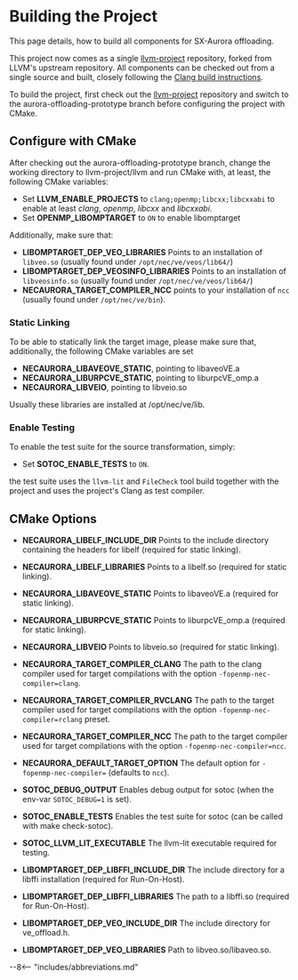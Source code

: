 # Building the Project

This page details, how to build all components for SX-Aurora offloading.

This project now comes as a single [llvm-project](%%llvm%%) repository,
forked from LLVM's upstream repository.
All components can be checked out from a single source and built,
closely following the [Clang build instructions](https://clang.llvm.org/get_started.html).

To build the project, first check out the [llvm-project](%%llvm%%) repository and
switch to the aurora-offloading-prototype branch before configuring the project with CMake.

## Configure with CMake

After checking out the aurora-offloading-prototype branch,
change the working directory to llvm-project/llvm and run CMake with, at least,
the following CMake variables:

- Set **LLVM_ENABLE_PROJECTS** to `clang;openmp;libcxx;libcxxabi` to enable at least _clang_, _openmp_, _libcxx_ and _libcxxabi_.
- Set **OPENMP_LIBOMPTARGET** to `ON` to enable libomptarget

Additionally, make sure that:

- **LIBOMPTARGET_DEP_VEO_LIBRARIES** Points to an installation of `libveo.so` (usually found under `/opt/nec/ve/veos/lib64/`)
- **LIBOMPTARGET_DEP_VEOSINFO_LIBRARIES** Points to an installation of `libveosinfo.so` (usually found under `/opt/nec/ve/veos/lib64/`)
- **NECAURORA_TARGET_COMPILER_NCC** points to your installation of `ncc` (usually found under `/opt/nec/ve/bin`).

### Static Linking

To be able to statically link the target image, please make sure that, additionally, the following CMake variables are set

- **NECAURORA_LIBAVEOVE_STATIC**, pointing to libaveoVE.a
- **NECAURORA_LIBURPCVE_STATIC**, pointing to liburpcVE_omp.a
- **NECAURORA_LIBVEIO**, pointing to libveio.so

Usually these libraries are installed at /opt/nec/ve/lib.

### Enable Testing

To enable the test suite for the source transformation, simply:

- Set **SOTOC_ENABLE_TESTS** to `ON`.

the test suite uses the `llvm-lit` and `FileCheck` tool build together with the project and uses the project's Clang as test compiler.

## CMake Options

- **NECAURORA_LIBELF_INCLUDE_DIR**
Points to the include directory containing the headers for libelf (required for static linking).

- **NECAURORA_LIBELF_LIBRARIES**
  Points to a libelf.so (required for static linking).

- **NECAURORA_LIBAVEOVE_STATIC**
  Points to libaveoVE.a (required for static linking).

- **NECAURORA_LIBURPCVE_STATIC**
  Points to liburpcVE_omp.a (required for static linking).

- **NECAURORA_LIBVEIO**
  Points to libveio.so (required for static linking).

- **NECAURORA_TARGET_COMPILER_CLANG**
  The path to the clang compiler used for target compilations with the option `-fopenmp-nec-compiler=clang`.

- **NECAURORA_TARGET_COMPILER_RVCLANG**
  The path to the target compiler used for target compilations with the option `-fopenmp-nec-compiler=rclang` preset.

- **NECAURORA_TARGET_COMPILER_NCC**
  The path to the target compiler used for target compilations with the option `-fopenmp-nec-compiler=ncc`.

- **NECAURORA_DEFAULT_TARGET_OPTION**
  The default option for `-fopenmp-nec-compiler=` (defaults to `ncc`).

- **SOTOC_DEBUG_OUTPUT**
  Enables debug output for sotoc (when the env-var `SOTOC_DEBUG=1` is set).

- **SOTOC_ENABLE_TESTS**
  Enables the test suite for sotoc (can be called with make check-sotoc).

- **SOTOC_LLVM_LIT_EXECUTABLE**
  The llvm-lit executable required for testing.

- **LIBOMPTARGET_DEP_LIBFFI_INCLUDE_DIR**
  The include directory for a libffi installation (required for Run-On-Host).

- **LIBOMPTARGET_DEP_LIBFFI_LIBRARIES**
  The path to a libffi.so (required for Run-On-Host).

- **LIBOMPTARGET_DEP_VEO_INCLUDE_DIR**
  The include directory for ve_offload.h.

- **LIBOMPTARGET_DEP_VEO_LIBRARIES**
  Path to libveo.so/libaveo.so.

--8<-- "includes/abbreviations.md"
